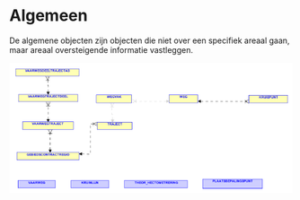 ﻿# Algemeen

De algemene objecten zijn objecten die niet over een specifiek areaal gaan, maar areaal oversteigende informatie vastleggen.

![Algemeen](algemeen.png)


